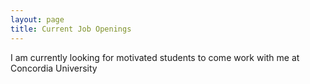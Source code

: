 ```yaml
---
layout: page
title: Current Job Openings
---
```

<p>I am currently looking for motivated students to come work with me at Concordia University</p>
